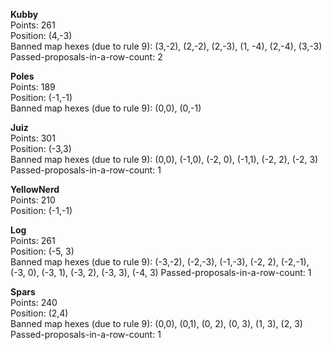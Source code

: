 **Kubby**  
Points: 261  
Position: (4,-3)  
Banned map hexes (due to rule 9): (3,-2), (2,-2), (2,-3), (1, -4), (2,-4), (3,-3)  
Passed-proposals-in-a-row-count: 2

**Poles**  
Points: 189  
Position: (-1,-1)  
Banned map hexes (due to rule 9): (0,0), (0,-1)

**Juiz**  
Points: 301  
Position: (-3,3)  
Banned map hexes (due to rule 9): (0,0), (-1,0), (-2, 0), (-1,1), (-2, 2), (-2, 3)
Passed-proposals-in-a-row-count: 1

**YellowNerd**  
Points: 210  
Position: (-1,-1)

**Log**  
Points: 261  
Position: (-5, 3)  
Banned map hexes (due to rule 9): (-3,-2), (-2,-3), (-1,-3), (-2, 2), (-2,-1), (-3, 0), (-3, 1), (-3, 2), (-3, 3), (-4, 3)
Passed-proposals-in-a-row-count: 1

**Spars**  
Points: 240  
Position: (2,4)  
Banned map hexes (due to rule 9): (0,0), (0,1), (0, 2), (0, 3), (1, 3), (2, 3)  
Passed-proposals-in-a-row-count: 1
